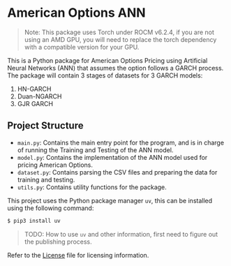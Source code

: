 # American Options ANN

> Note: This package uses Torch under ROCM v6.2.4, if you are not using an AMD GPU, you will need to replace the torch dependency with a compatible version for your GPU.

This is a Python package for American Options Pricing using Artificial Neural Networks (ANN)
that assumes the option follows a GARCH process. The package will contain 3 stages of datasets
for 3 GARCH models:

1. HN-GARCH
2. Duan-NGARCH
3. GJR GARCH


## Project Structure
- `main.py`: Contains the main entry point for the program, and is in charge of running the Training and Testing of the ANN model.
- `model.py`: Contains the implementation of the ANN model used for pricing American Options.
- `dataset.py`: Contains parsing the CSV files and preparing the data for training and testing.
- `utils.py`: Contains utility functions for the package.


This project uses the Python package manager `uv`, this can be installed using the following command:
```bash
$ pip3 install uv
```

> TODO: How to use `uv` and other information, first need to figure out the publishing process.

Refer to the [License](LICENSE) file for licensing information.
